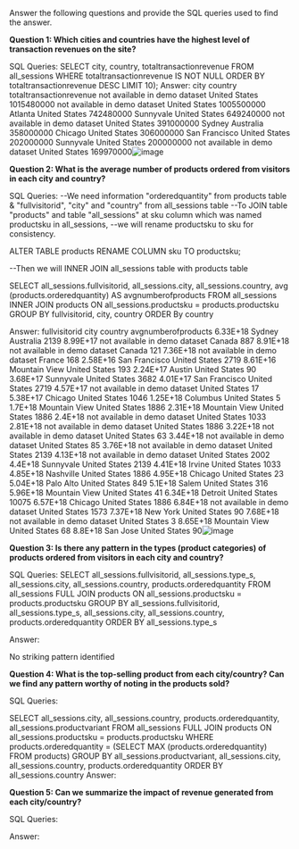 Answer the following questions and provide the SQL queries used to find the answer.

    
**Question 1: Which cities and countries have the highest level of transaction revenues on the site?**


SQL Queries:
SELECT city, country, totaltransactionrevenue 
FROM all_sessions
WHERE totaltransactionrevenue IS NOT NULL
ORDER BY totaltransactionrevenue DESC
LIMIT 10);
Answer:
city	country	totaltransactionrevenue
not available in demo dataset	United States	1015480000
not available in demo dataset	United States	1005500000
Atlanta	United States	742480000
Sunnyvale	United States	649240000
not available in demo dataset	United States	391000000
Sydney	Australia	358000000
Chicago	United States	306000000
San Francisco	United States	202000000
Sunnyvale	United States	200000000
not available in demo dataset	United States	169970000![image](https://github.com/oyebolakolapo/LHL_Project_One_Kolapo/assets/40770957/7e9c364f-6ff4-41d3-a015-858e6a604102)

**Question 2: What is the average number of products ordered from visitors in each city and country?**


SQL Queries:
--We need information "orderedquantity" from products table & "fullvisitorid", "city" and "country" from all_sessions table
--To JOIN table "products" and table "all_sessions" at sku column which was named productsku in all_sessions,
--we will rename productsku to sku for consistency.

ALTER TABLE products 
RENAME COLUMN sku TO productsku;

--Then we will INNER JOIN all_sessions table with products table

SELECT all_sessions.fullvisitorid, all_sessions.city, all_sessions.country, avg (products.orderedquantity) AS avgnumberofproducts
FROM all_sessions
INNER JOIN products
ON all_sessions.productsku = products.productsku
GROUP BY fullvisitorid, city, country
ORDER By country

Answer:
fullvisitorid	city	country	avgnumberofproducts
6.33E+18	Sydney	Australia	2139
8.99E+17	not available in demo dataset	Canada	887
8.91E+18	not available in demo dataset	Canada	121
7.36E+18	not available in demo dataset	France	168
2.58E+16	San Francisco	United States	2719
8.61E+16	Mountain View	United States	193
2.24E+17	Austin	United States	90
3.68E+17	Sunnyvale	United States	3682
4.01E+17	San Francisco	United States	2719
4.57E+17	not available in demo dataset	United States	17
5.38E+17	Chicago	United States	1046
1.25E+18	Columbus	United States	5
1.7E+18	Mountain View	United States	1886
2.31E+18	Mountain View	United States	1886
2.4E+18	not available in demo dataset	United States	1033
2.81E+18	not available in demo dataset	United States	1886
3.22E+18	not available in demo dataset	United States	63
3.44E+18	not available in demo dataset	United States	85
3.76E+18	not available in demo dataset	United States	2139
4.13E+18	not available in demo dataset	United States	2002
4.4E+18	Sunnyvale	United States	2139
4.41E+18	Irvine	United States	1033
4.85E+18	Nashville	United States	1886
4.95E+18	Chicago	United States	23
5.04E+18	Palo Alto	United States	849
5.1E+18	Salem	United States	316
5.96E+18	Mountain View	United States	41
6.34E+18	Detroit	United States	10075
6.57E+18	Chicago	United States	1886
6.84E+18	not available in demo dataset	United States	1573
7.37E+18	New York	United States	90
7.68E+18	not available in demo dataset	United States	3
8.65E+18	Mountain View	United States	68
8.8E+18	San Jose	United States	90![image](https://github.com/oyebolakolapo/LHL_Project_One_Kolapo/assets/40770957/127166d6-66be-40d5-b39e-5f7130d18251)

**Question 3: Is there any pattern in the types (product categories) of products ordered from visitors in each city and country?**


SQL Queries:
SELECT all_sessions.fullvisitorid, all_sessions.type_s, all_sessions.city, all_sessions.country, products.orderedquantity
FROM all_sessions
FULL JOIN products
ON all_sessions.productsku = products.productsku
GROUP BY all_sessions.fullvisitorid, all_sessions.type_s, all_sessions.city, all_sessions.country, products.orderedquantity
ORDER BY all_sessions.type_s

Answer:

No striking pattern identified



**Question 4: What is the top-selling product from each city/country? Can we find any pattern worthy of noting in the products sold?**


SQL Queries:

SELECT all_sessions.city, all_sessions.country, products.orderedquantity, all_sessions.productvariant
FROM all_sessions
FULL JOIN products
ON all_sessions.productsku = products.productsku
WHERE products.orderedquantity =  (SELECT MAX (products.orderedquantity)
   FROM products)
GROUP BY all_sessions.productvariant, all_sessions.city, all_sessions.country, products.orderedquantity
ORDER BY all_sessions.country
Answer:





**Question 5: Can we summarize the impact of revenue generated from each city/country?**

SQL Queries:



Answer:







